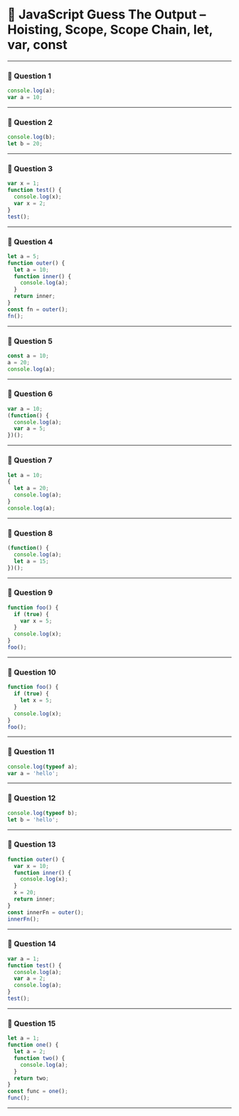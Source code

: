 
# 🧠 JavaScript Guess The Output – Hoisting, Scope, Scope Chain, let, var, const

---

### 🔹 Question 1
```js
console.log(a);
var a = 10;
```
---

### 🔹 Question 2
```js
console.log(b);
let b = 20;
```
---

### 🔹 Question 3
```js
var x = 1;
function test() {
  console.log(x);
  var x = 2;
}
test();
```
---

### 🔹 Question 4
```js
let a = 5;
function outer() {
  let a = 10;
  function inner() {
    console.log(a);
  }
  return inner;
}
const fn = outer();
fn();
```
---

### 🔹 Question 5
```js
const a = 10;
a = 20;
console.log(a);
```
---

### 🔹 Question 6
```js
var a = 10;
(function() {
  console.log(a);
  var a = 5;
})();
```
---

### 🔹 Question 7
```js
let a = 10;
{
  let a = 20;
  console.log(a);
}
console.log(a);
```
---

### 🔹 Question 8
```js
(function() {
  console.log(a);
  let a = 15;
})();
```
---

### 🔹 Question 9
```js
function foo() {
  if (true) {
    var x = 5;
  }
  console.log(x);
}
foo();
```
---

### 🔹 Question 10
```js
function foo() {
  if (true) {
    let x = 5;
  }
  console.log(x);
}
foo();
```
---

### 🔹 Question 11
```js
console.log(typeof a);
var a = 'hello';
```
---

### 🔹 Question 12
```js
console.log(typeof b);
let b = 'hello';
```
---

### 🔹 Question 13
```js
function outer() {
  var x = 10;
  function inner() {
    console.log(x);
  }
  x = 20;
  return inner;
}
const innerFn = outer();
innerFn();
```
---

### 🔹 Question 14
```js
var a = 1;
function test() {
  console.log(a);
  var a = 2;
  console.log(a);
}
test();
```
---

### 🔹 Question 15
```js
let a = 1;
function one() {
  let a = 2;
  function two() {
    console.log(a);
  }
  return two;
}
const func = one();
func();
```

---
